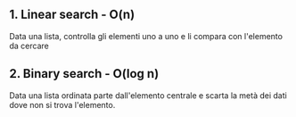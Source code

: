 ## 1. Linear search - O(n)
Data una lista, controlla gli elementi uno a uno e li compara con l'elemento da cercare

## 2. Binary search - O(log n)
Data una lista ordinata parte dall'elemento centrale e scarta la metà dei dati dove non si trova l'elemento.